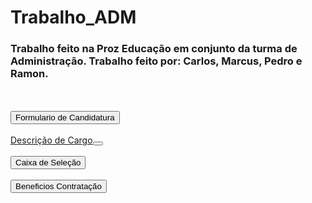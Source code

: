 # Trabalho_ADM

<html>
  <body>
    <h3>Trabalho feito na Proz Educação em conjunto da turma de Administração.
Trabalho feito por: Carlos, Marcus, Pedro e Ramon.</h3>
    <br><br>
    <a href="FormularioDeCandidatura/Formulario.html"><button>Formulario de Candidatura</button></a>
    <br><br>
        <a href="Descrição de cargo/pesquisa_salarial.html">Descrição de Cargo<button></button></a>
    <br><br>
        <a href="Caixas de Seleção/caixas.html"><button>Caixa de Seleção</button></a>
    <br><br>
    <a href="Benefícios Contratação/Beneficios.html"><button>Beneficios Contratação</button></a>
  </body>
</html>
